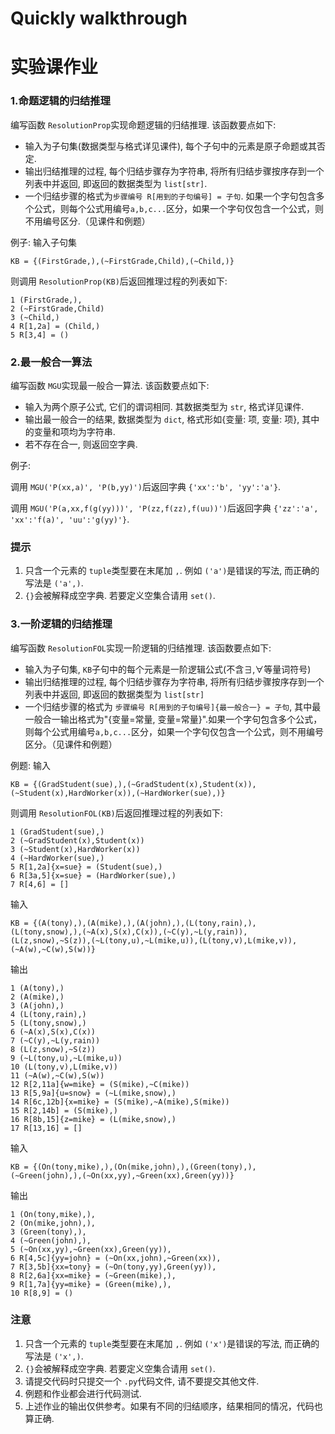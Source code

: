 # Quickly walkthrough


# 实验课作业

### 1.命题逻辑的归结推理

编写函数 `ResolutionProp`实现命题逻辑的归结推理. 该函数要点如下:

* 输入为子句集(数据类型与格式详见课件), 每个子句中的元素是原子命题或其否定.
* 输出归结推理的过程, 每个归结步骤存为字符串, 将所有归结步骤按序存到一个列表中并返回, 即返回的数据类型为 `list[str]`.
* 一个归结步骤的格式为`步骤编号 R[用到的子句编号] = 子句`. 如果一个字句包含多个公式，则每个公式用编号`a,b,c...`区分，如果一个字句仅包含一个公式，则不用编号区分.（见课件和例题）

例子: 输入子句集

```
KB = {(FirstGrade,),(~FirstGrade,Child),(~Child,)}
```

则调用 `ResolutionProp(KB)`后返回推理过程的列表如下:

```
1 (FirstGrade,),
2 (~FirstGrade,Child)
3 (~Child,)
4 R[1,2a] = (Child,)
5 R[3,4] = ()
```

### 2.最一般合一算法

编写函数 `MGU`实现最一般合一算法. 该函数要点如下:

* 输入为两个原子公式, 它们的谓词相同. 其数据类型为 `str`, 格式详见课件.
* 输出最一般合一的结果, 数据类型为 `dict`, 格式形如{变量: 项, 变量: 项}, 其中的变量和项均为字符串.
* 若不存在合一, 则返回空字典.

例子:

调用 `MGU('P(xx,a)', 'P(b,yy)')`后返回字典 `{'xx':'b', 'yy':'a'}`.

调用 `MGU('P(a,xx,f(g(yy)))', 'P(zz,f(zz),f(uu))')`后返回字典 `{'zz':'a', 'xx':'f(a)', 'uu':'g(yy)'}`.



### 提示

1. 只含一个元素的 `tuple`类型要在末尾加 `,`. 例如 `('a')`是错误的写法, 而正确的写法是 `('a',)`.
2. `{}`会被解释成空字典. 若要定义空集合请用 `set()`.



### 3.一阶逻辑的归结推理

编写函数 `ResolutionFOL`实现一阶逻辑的归结推理. 该函数要点如下:

* 输入为子句集, `KB`子句中的每个元素是一阶逻辑公式(不含$\exists, \forall$等量词符号)
* 输出归结推理的过程, 每个归结步骤存为字符串, 将所有归结步骤按序存到一个列表中并返回, 即返回的数据类型为 `list[str]`
* 一个归结步骤的格式为 `步骤编号 R[用到的子句编号]{最一般合一} = 子句`, 其中最一般合一输出格式为"{变量=常量, 变量=常量}".如果一个字句包含多个公式，则每个公式用编号`a,b,c...`区分，如果一个字句仅包含一个公式，则不用编号区分。（见课件和例题）

例题: 输入

```
KB = {(GradStudent(sue),),(~GradStudent(x),Student(x)),(~Student(x),HardWorker(x)),(~HardWorker(sue),)}
```

则调用 `ResolutionFOL(KB)`后返回推理过程的列表如下:

```
1 (GradStudent(sue),)
2 (~GradStudent(x),Student(x))
3 (~Student(x),HardWorker(x))
4 (~HardWorker(sue),)
5 R[1,2a]{x=sue} = (Student(sue),)
6 R[3a,5]{x=sue} = (HardWorker(sue),)
7 R[4,6] = []
```



输入

```
KB = {(A(tony),),(A(mike),),(A(john),),(L(tony,rain),),(L(tony,snow),),(~A(x),S(x),C(x)),(~C(y),~L(y,rain)),(L(z,snow),~S(z)),(~L(tony,u),~L(mike,u)),(L(tony,v),L(mike,v)),(~A(w),~C(w),S(w))}
```

输出

```
1 (A(tony),)
2 (A(mike),)
3 (A(john),)
4 (L(tony,rain),)
5 (L(tony,snow),)
6 (~A(x),S(x),C(x))
7 (~C(y),~L(y,rain))
8 (L(z,snow),~S(z))
9 (~L(tony,u),~L(mike,u))
10 (L(tony,v),L(mike,v))
11 (~A(w),~C(w),S(w))
12 R[2,11a]{w=mike} = (S(mike),~C(mike))
13 R[5,9a]{u=snow} = (~L(mike,snow),)
14 R[6c,12b]{x=mike} = (S(mike),~A(mike),S(mike))
15 R[2,14b] = (S(mike),)
16 R[8b,15]{z=mike} = (L(mike,snow),)
17 R[13,16] = []
```



输入

```
KB = {(On(tony,mike),),(On(mike,john),),(Green(tony),),(~Green(john),),(~On(xx,yy),~Green(xx),Green(yy))}
```

输出

```
1 (On(tony,mike),),
2 (On(mike,john),),
3 (Green(tony),),
4 (~Green(john),),
5 (~On(xx,yy),~Green(xx),Green(yy)),
6 R[4,5c]{yy=john} = (~On(xx,john),~Green(xx)),
7 R[3,5b]{xx=tony} = (~On(tony,yy),Green(yy)),
8 R[2,6a]{xx=mike} = (~Green(mike),),
9 R[1,7a]{yy=mike} = (Green(mike),),
10 R[8,9] = ()
```

### 注意

1. 只含一个元素的 `tuple`类型要在末尾加 `,`. 例如 `('x')`是错误的写法, 而正确的写法是 `('x',)`.
2. `{}`会被解释成空字典. 若要定义空集合请用 `set()`.
3. 请提交代码时只提交一个 `.py`代码文件, 请不要提交其他文件.
4. 例题和作业都会进行代码测试.
5. 上述作业的输出仅供参考。如果有不同的归结顺序，结果相同的情况，代码也算正确.